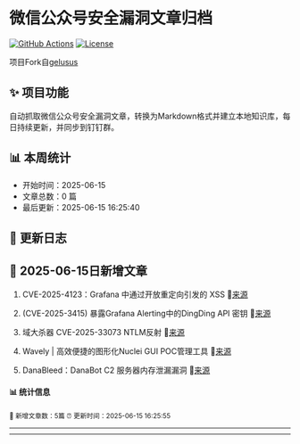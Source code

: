 # 微信公众号安全漏洞文章归档

[![GitHub Actions](https://github.com/gelusus/wxvl/actions/workflows/update_today.yml/badge.svg)](https://github.com/gelusus/wxvl/actions)
[![License](https://img.shields.io/badge/license-MIT-blue.svg)](LICENSE)

项目Fork自[gelusus](https://github.com/gelusus/wxvl)

## ✨ 项目功能

自动抓取微信公众号安全漏洞文章，转换为Markdown格式并建立本地知识库，每日持续更新，并同步到钉钉群。

## 📊 本周统计
- 开始时间：2025-06-15
- 文章总数：0 篇
- 最后更新：2025-06-15 16:25:40

## 📝 更新日志

## 📢 2025-06-15日新增文章

1. CVE-2025-4123：Grafana 中通过开放重定向引发的 XSS 🔗[来源](https://mp.weixin.qq.com/s?__biz=MzAxMjYyMzkwOA==&mid=2247530905&idx=2&sn=d97f508faa27cf71ce0646619e5dfbd6)

2. (CVE-2025-3415) 暴露Grafana Alerting中的DingDing API 密钥 🔗[来源](https://mp.weixin.qq.com/s?__biz=MzkzNDIzNDUxOQ==&mid=2247499691&idx=2&sn=d8c9503412383552934b7d2b0ee8ed7f)

3. 域大杀器 CVE-2025-33073 NTLM反射 🔗[来源](https://mp.weixin.qq.com/s?__biz=Mzk3NTU0OTAwOQ==&mid=2247483847&idx=1&sn=091150b687d6366c68918915aac717c8)

4. Wavely | 高效便捷的图形化Nuclei GUI POC管理工具 🔗[来源](https://mp.weixin.qq.com/s?__biz=Mzg5NzUyNTI1Nw==&mid=2247497402&idx=1&sn=05b670092bd72cf9491c07b871a8aa6f)

5. DanaBleed：DanaBot C2 服务器内存泄漏漏洞 🔗[来源](https://mp.weixin.qq.com/s?__biz=MzAxMjYyMzkwOA==&mid=2247530905&idx=3&sn=e213905f649075f85f3cb74fb755521a)

#### 📊 统计信息
<small>📝 新增文章数：5篇
⏰ 更新时间：2025-06-15 16:25:55<small>

---


---

